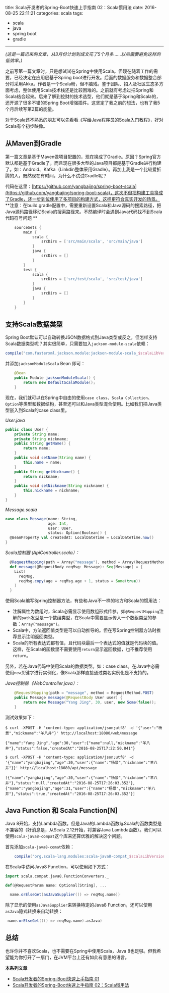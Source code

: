 title: Scala开发者的Spring-Boot快速上手指南 02：Scala惯用法
date: 2016-08-25 22:11:21
categories: scala
tags:
- scala
- java
- spring boot
- gradle
---

*(这是一篇迟来的文章，从3月份计划到成文花了5个月多……以后需要避免这样的低效率。)*

之前写第一篇文章时，只是想试试在Spring中使用Scala。但现在随着工作的需要，已经决定在应用层基于Spring boot进行开发。后面的数据服务和数据整合部分将采用Akka。作者是一个Scala粉，但不脑残。鉴于团队、招人及社区生态多方面考虑，整体使用Scala技术栈还是比较困难的。之前就有考虑过把Spring和Scala结合起来。后来了解到挖财的技术选型，他们就是基于Spring和Scala的，还开源了很多不错的Spring Boot增强插件。这坚定了我之前的想法，也有了我5个月后续写第2篇的能量。

对于Scala还不熟悉的朋友可以先看看[《写给Java程序员的Scala入门教程》](http://www.yangbajing.me/2016/07/24/%E5%86%99%E7%BB%99java%E7%A8%8B%E5%BA%8F%E5%91%98%E7%9A%84scala%E5%85%A5%E9%97%A8%E6%95%99%E7%A8%8B/)，好对Scala有个初步映像。

## 从Maven到Gradle

第一篇文章是基于Maven做项目配置的，现在换成了Gradle。原因？Spring官方默认都是基于Gradle了，而且现在很多大型的Java项目都是基于Gradle进行构建了。如：Android、Kafka（Linkdin整体采用Gradle）。再加上我是一个比较爱折腾的人，既然现在有时间，为什么不试试Gradle呢？

代码在这里：[https://github.com/yangbajing/spring-boot-scala](https://github.com/yangbajing/spring-boot-scala)，这次不但把构建工具换成了Gradle，还一步到位使用了多项目的构建方式，这样更符合真实开发的场景。
 **注意：在build.gradle配置中，需要重新设置Scala和Java源码的搜索路径，把Java源码路径移动Scala的搜索路径来。不然编译时会遇到Java代码找不到Scala代码符号问题
**

```gradle
    sourceSets {
        main {
            scala {
                srcDirs = ['src/main/scala', 'src/main/java']
            }
            java {
                srcDirs = []
            }
        }
        test {
            scala {
                srcDirs = ['src/test/scala', 'src/test/java']
            }
            java {
                srcDirs = []
            }
        }
    }
```

## 支持Scala数据类型

Spring Boot默认可以自动转换JSON数据格式到Java类型或反之，但怎样支持Scala数据类型呢？其实很简单，只需要加入`jackson-module-scala`依赖：

```gradle
compile("com.fasterxml.jackson.module:jackson-module-scala_$scalaLibVersion:2.8.0.rc2")
```

并添加`jacksonModuleScala` Bean 即可：

```java
    @Bean
    public Module jacksonModuleScala() {
        return new DefaultScalaModule();
    }
```

现在，我们就可以在Spring中自由的使用`case class`、`Scala Collection`、`Option`等类型和数据结构，甚至还可以和Java类型混合使用。比如我们把Java类型嵌入到Scala的case class里。

*User.java*

```java
public class User {
    private String name;
    private String nickname;
    public String getName() {
        return name;
    }
    public void setName(String name) {
        this.name = name;
    }
    public String getNickname() {
        return nickname;
    }
    public void setNickname(String nickname) {
        this.nickname = nickname;
    }
}
```

*Message.scala*

```scala
case class Message(name: String,
                   age: Int,
                   user: User,
                   status: Option[Boolean]) {
  @BeanProperty val createdAt: LocalDateTime = LocalDateTime.now()
}
```

*Scala控制器 (ApiController.scala）：*

```scala
  @RequestMapping(path = Array("message"), method = Array(RequestMethod.POST))
  def message(@RequestBody reqMsg: Message): Seq[Message] = {
    List(
      reqMsg,
      reqMsg.copy(age = reqMsg.age + 1, status = Some(true))
    )
  }
```

使用Scala编写Spring控制器方法，有些和Java不一样的地方和Scala的惯用法：

- 注解属性为数组时，Scala必需显示使用数组形式传参。如`@RequestMapping`注解的`path`发型是一个数组类型，在Scala中需要显示传入一个数组类型的参数：`Array("message")`。
- Scala中，方法返回值类型是可以自动推导的。但在写Spring控制器方法时推荐显示注明返回类型。
- Scala的所有表达式都有值，且代码块最后一个表达式的值就是代码块的值。这样，在Scala的函数里不需要使用`return`显示返回数据，也不推荐使用`return`。

另外，若在Java代码中使用Scala的数据类型。如：case class。在Java中必需使用`new`关键字进行实例化，像Scala那样直接通过类名实例化是不支持的。

*Java控制器（WebController.java）：*

```java
    @RequestMapping(path = "message", method = RequestMethod.POST)
    public Message message(@RequestBody User user) {
        return new Message("Yang Jing", 30, user, new Some(false));
    }
```

测试效果如下：

```
$ curl -XPOST -H 'content-type: application/json;utf8' -d '{"user":"杨景","nickname":"羊八井"}' http://localhost:18080/web/message

{"name":"Yang Jing","age":30,"user":{"name":null,"nickname":"羊八井"},"status":false,"createdAt":"2016-08-25T17:22:50.841"}

$ curl -XPOST -H 'content-type: application/json;utf8' -d '{"name":"yangbajing","age":30,"user":{"name":"杨景","nickname":"羊八井"}}' http://localhost:18080/api/message

[{"name":"yangbajing","age":30,"user":{"name":"杨景","nickname":"羊八井"},"status":null,"createdAt":"2016-08-25T17:26:03.352"},{"name":"yangbajing","age":31,"user":{"name":"杨景","nickname":"羊八井"},"status":true,"createdAt":"2016-08-25T17:26:03.352"}]
```

## Java Function 和 Scala Function[N]

Java 8开始，支持Lambda函数。但是Java的Lambda函数与Scala的函数类型是不兼容的（好消息是，从Scala 2.12开始，将兼容Java Lambda函数）。我们可以使用`scala-java8-compat`这个库来还算优雅的解决这个问题。

首先添加`scala-java8-comat`依赖：

```gradle
    compile("org.scala-lang.modules:scala-java8-compat_$scalaLibVersion:0.7.0")
```

在Scala中访问Java8 Function，可以使用如下方式：

```scala
import scala.compat.java8.FunctionConverters._

def(@RequestParam name: Optional[String], ...

  name.orElseGet(asJavaSupplier(() => reqMsg.name))
```

除了显示的使用`asJavaSupplier`来转换特定的Java8 Function，还可以使用`asJava`隐式转换来自动转换：

```scala
 name.orElseGet((() => reqMsg.name).asJava)
```

## 总结

也许你并不喜欢Scala，也不需要在Spring中使用Scala，Java 8也足够。但我希望能为你打开了一扇门，在JVM平台上还有如此有意思的语言。

**本系列文章**

- [Scala开发者的Spring-Boot快速上手指南 01](/2016/03/03/scala%E5%BC%80%E5%8F%91%E8%80%85%E7%9A%84spring-boot%E5%BF%AB%E9%80%9F%E4%B8%8A%E6%89%8B%E6%8C%87%E5%8D%97_01/)
- [Scala开发者的Spring-Boot快速上手指南 02：Scala惯用法](/2016/08/25/scala%E5%BC%80%E5%8F%91%E8%80%85%E7%9A%84spring-boot%E5%BF%AB%E9%80%9F%E4%B8%8A%E6%89%8B%E6%8C%87%E5%8D%97-02%EF%BC%9Ascala%E6%83%AF%E7%94%A8%E6%B3%95/)
